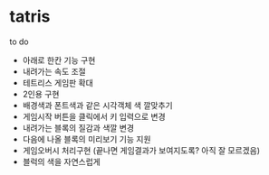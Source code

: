 # tatris

to do
 - 아래로 한칸 기능 구현
 - 내려가는 속도 조절
 - 테트리스 게임판 확대
 - 2인용 구현
 - 배경색과 폰트색과 같은 시각객체 색 깔맞추기
 - 게임시작 버튼을 클릭에서 키 입력으로 변경
 - 내려가는 블록의 질감과 색깔 변경
 - 다음에 나올 블록의 미리보기 기능 지원
 - 게임오버시 처리구현 (끝나면 게임결과가 보여지도록? 아직 잘 모르겠음)
 - 블럭의 색을 자연스럽게 
